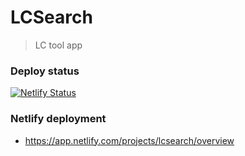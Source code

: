 # LCSearch

> LC tool app


### Deploy status

[![Netlify Status](https://api.netlify.com/api/v1/badges/295a2e48-2b07-41dd-ab88-d2ca62851a58/deploy-status)](https://app.netlify.com/projects/lcsearch/deploys)

### Netlify deployment

- https://app.netlify.com/projects/lcsearch/overview